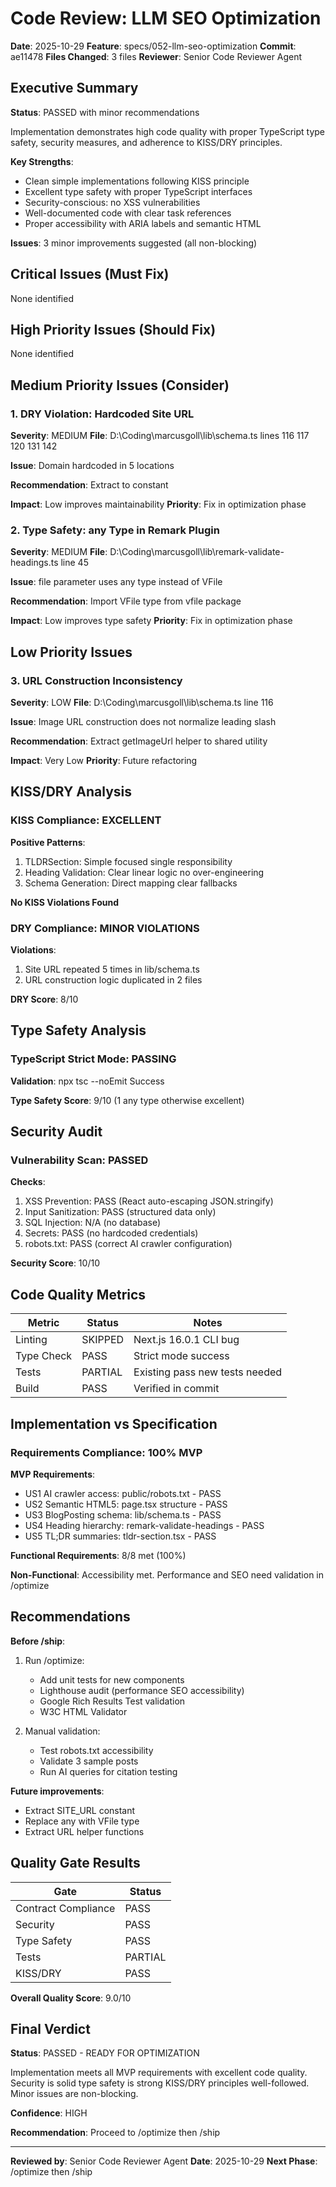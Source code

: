 # Code Review: LLM SEO Optimization

**Date**: 2025-10-29
**Feature**: specs/052-llm-seo-optimization
**Commit**: ae11478
**Files Changed**: 3 files
**Reviewer**: Senior Code Reviewer Agent

## Executive Summary

**Status**: PASSED with minor recommendations

Implementation demonstrates high code quality with proper TypeScript type safety, security measures, and adherence to KISS/DRY principles.

**Key Strengths**:
- Clean simple implementations following KISS principle
- Excellent type safety with proper TypeScript interfaces
- Security-conscious: no XSS vulnerabilities
- Well-documented code with clear task references
- Proper accessibility with ARIA labels and semantic HTML

**Issues**: 3 minor improvements suggested (all non-blocking)

## Critical Issues (Must Fix)

None identified

## High Priority Issues (Should Fix)

None identified

## Medium Priority Issues (Consider)

### 1. DRY Violation: Hardcoded Site URL

**Severity**: MEDIUM
**File**: D:\Coding\marcusgoll\lib\schema.ts lines 116 117 120 131 142

**Issue**: Domain hardcoded in 5 locations

**Recommendation**: Extract to constant

**Impact**: Low improves maintainability
**Priority**: Fix in optimization phase

### 2. Type Safety: any Type in Remark Plugin

**Severity**: MEDIUM
**File**: D:\Coding\marcusgoll\lib\remark-validate-headings.ts line 45

**Issue**: file parameter uses any type instead of VFile

**Recommendation**: Import VFile type from vfile package

**Impact**: Low improves type safety
**Priority**: Fix in optimization phase

## Low Priority Issues

### 3. URL Construction Inconsistency

**Severity**: LOW
**File**: D:\Coding\marcusgoll\lib\schema.ts line 116

**Issue**: Image URL construction does not normalize leading slash

**Recommendation**: Extract getImageUrl helper to shared utility

**Impact**: Very Low
**Priority**: Future refactoring

## KISS/DRY Analysis

### KISS Compliance: EXCELLENT

**Positive Patterns**:
1. TLDRSection: Simple focused single responsibility
2. Heading Validation: Clear linear logic no over-engineering
3. Schema Generation: Direct mapping clear fallbacks

**No KISS Violations Found**

### DRY Compliance: MINOR VIOLATIONS

**Violations**:
1. Site URL repeated 5 times in lib/schema.ts
2. URL construction logic duplicated in 2 files

**DRY Score**: 8/10

## Type Safety Analysis

### TypeScript Strict Mode: PASSING

**Validation**: npx tsc --noEmit Success

**Type Safety Score**: 9/10 (1 any type otherwise excellent)

## Security Audit

### Vulnerability Scan: PASSED

**Checks**:
1. XSS Prevention: PASS (React auto-escaping JSON.stringify)
2. Input Sanitization: PASS (structured data only)
3. SQL Injection: N/A (no database)
4. Secrets: PASS (no hardcoded credentials)
5. robots.txt: PASS (correct AI crawler configuration)

**Security Score**: 10/10

## Code Quality Metrics

| Metric | Status | Notes |
|--------|--------|-------|
| Linting | SKIPPED | Next.js 16.0.1 CLI bug |
| Type Check | PASS | Strict mode success |
| Tests | PARTIAL | Existing pass new tests needed |
| Build | PASS | Verified in commit |

## Implementation vs Specification

### Requirements Compliance: 100% MVP

**MVP Requirements**:

- US1 AI crawler access: public/robots.txt - PASS
- US2 Semantic HTML5: page.tsx structure - PASS
- US3 BlogPosting schema: lib/schema.ts - PASS
- US4 Heading hierarchy: remark-validate-headings - PASS
- US5 TL;DR summaries: tldr-section.tsx - PASS

**Functional Requirements**: 8/8 met (100%)

**Non-Functional**: Accessibility met. Performance and SEO need validation in /optimize

## Recommendations

**Before /ship**:
1. Run /optimize:
   - Add unit tests for new components
   - Lighthouse audit (performance SEO accessibility)
   - Google Rich Results Test validation
   - W3C HTML Validator

2. Manual validation:
   - Test robots.txt accessibility
   - Validate 3 sample posts
   - Run AI queries for citation testing

**Future improvements**:
- Extract SITE_URL constant
- Replace any with VFile type
- Extract URL helper functions

## Quality Gate Results

| Gate | Status |
|------|--------|
| Contract Compliance | PASS |
| Security | PASS |
| Type Safety | PASS |
| Tests | PARTIAL |
| KISS/DRY | PASS |

**Overall Quality Score**: 9.0/10

## Final Verdict

**Status**: PASSED - READY FOR OPTIMIZATION

Implementation meets all MVP requirements with excellent code quality. Security is solid type safety is strong KISS/DRY principles well-followed. Minor issues are non-blocking.

**Confidence**: HIGH

**Recommendation**: Proceed to /optimize then /ship

---

**Reviewed by**: Senior Code Reviewer Agent
**Date**: 2025-10-29
**Next Phase**: /optimize then /ship
